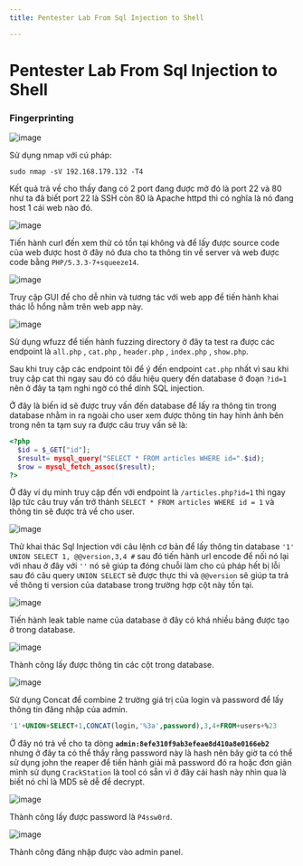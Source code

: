 ```yaml
---
title: Pentester Lab From Sql Injection to Shell

---
```


# Pentester Lab From Sql Injection to Shell

### Fingerprinting

![image](https://hackmd.io/_uploads/SyqcWYLTeg.png)

Sử dụng nmap với cú pháp:

```shell
sudo nmap -sV 192.168.179.132 -T4
```

Kết quả trả về cho thấy đang có 2 port đang được mở đó là port 22 và 80 như ta đã biết port 22 là SSH còn 80 là Apache httpd thì có nghĩa là nó đang host 1 cái web nào đó.

![image](https://hackmd.io/_uploads/HkB2GtUaee.png)

Tiến hành curl đến xem thử có tồn tại không và để lấy được source code của web được host ở đây nó đưa cho ta thông tin về server và web được code bằng `PHP/5.3.3-7+squeeze14`.

![image](https://hackmd.io/_uploads/SJAzXKIpxg.png)

Truy cập GUI để cho dễ nhìn và tương tác với web app để tiến hành khai thác lỗ hổng nằm trên web app này.

![image](https://hackmd.io/_uploads/Hk9TdtLaxx.png)

Sử dụng wfuzz để tiến hành fuzzing directory ở đây ta test ra được các endpoint là `all.php` , `cat.php` , `header.php` , `index.php` , `show.php`.

Sau khi truy cập các endpoint tôi để ý đến endpoint `cat.php` nhất vì sau khi truy cập cat thì ngay sau đó có dấu hiệu query đến database ở đoạn `?id=1` nên ở đây ta tạm nghi ngờ có thể dính SQL injection.

Ở đây là biến id sẽ được truy vấn đến database để lấy ra thông tin trong database nhằm in ra ngoài cho user xem được thông tin hay hình ảnh bên trong nên ta tạm suy ra được câu truy vấn sẽ là:

```php 
<?php
  $id = $_GET["id"];
  $result= mysql_query("SELECT * FROM articles WHERE id=".$id);
  $row = mysql_fetch_assoc($result);
?>
```

Ở đây ví dụ mình truy cập đến với endpoint là `/articles.php?id=1` thì ngay lập tức câu truy vấn trở thành `SELECT * FROM articles WHERE id = 1` và thông tin sẽ được trả về cho user.

![image](https://hackmd.io/_uploads/S182AFITgx.png)

Thử khai thác Sql Injection với câu lệnh cơ bản để lấy thông tin database `'1' UNION SELECT 1, @@version,3,4 #` sau đó tiến hành url encode để nối nó lại với nhau ở đây với `''` nó sẽ giúp ta đóng chuỗi làm cho cú pháp hết bị lỗi sau đó câu query `UNION SELECT` sẽ được thực thi và `@@version` sẽ giúp ta trả về thông ti version của database trong trường hợp cột này tồn tại.

![image](https://hackmd.io/_uploads/H1fklc8pll.png)

Tiến hành leak table name của database ở đây có khá nhiều bảng được tạo ở trong database.

![image](https://hackmd.io/_uploads/HkoOx5Uplg.png)

Thành công lấy được thông tin các cột trong database.

![image](https://hackmd.io/_uploads/Sy24fcITle.png)

Sử dụng Concat để combine 2 trường giá trị của login và password để lấy thông tin đăng nhập của admin.

```sql 
'1'+UNION+SELECT+1,CONCAT(login,'%3a',password),3,4+FROM+users+%23 
```

Ở đây nó trả về cho ta dòng **`admin:8efe310f9ab3efeae8d410a8e0166eb2`** nhưng ở đây ta có thể thấy rằng password này là hash nên bây giờ ta có thể sử dụng john the reaper để tiến hành giải mã password đó ra hoặc đơn giản mình sử dụng `CrackStation` là tool có sẵn vì ở đây cái hash này nhìn qua là biết nó chỉ là MD5 sẽ dễ để decrypt.

![image](https://hackmd.io/_uploads/Skmnm9L6gg.png)

Thành công lấy được password là `P4ssw0rd`.

![image](https://hackmd.io/_uploads/SkoxNc8Txx.png)

Thành công đăng nhập được vào admin panel.




